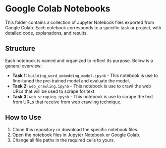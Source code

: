 # Google Colab Notebooks

This folder contains a collection of Jupyter Notebook files exported from Google Colab. Each notebook corresponds to a specific task or project, with detailed code, explanations, and results.

## Structure

Each notebook is named and organized to reflect its purpose. Below is a general overview:

- **Task 1:** `building_word_embedding_model.ipynb` - This notebook is use to fine-tuned the pre-trained model and evaluate the model.
- **Task 2:** `web_crawling.ipynb` - This notebook is use to crawl the web URLs that will be used to scrape for text.
- **Task 3:** `web_scraping.ipynb` - This notebook is use to scrape the text from URLs that receive from web crawling technique.

## How to Use

1. Clone this repository or download the specific notebook files.
2. Open the notebook files in Jupyter Notebook or Google Colab.
3. Change all file paths in the required cells to yours.